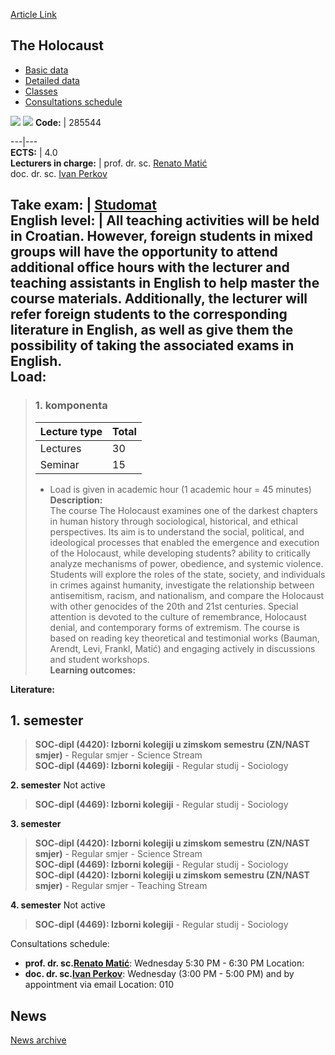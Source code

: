 [Article Link](https://www.fhs.hr/en/course/thehol)

## The Holocaust
  * [Basic data](https://www.fhs.hr/en/course/thehol#v1id-523841_783752_1_0 "Basic data")
  * [Detailed data](https://www.fhs.hr/en/course/thehol#v1id-523841_783752_1_1 "Detailed data")
  * [Classes](https://www.fhs.hr/en/course/thehol#v1id-523841_783752_1_2 "Classes")
  * [Consultations schedule](https://www.fhs.hr/en/course/thehol#v1id-523841_783752_1_3 "Consultations schedule")


[![](https://www.fhs.hr/img/flags/gif/hr.gif)](https://www.fhs.hr/predmet/hol) [![](https://www.fhs.hr/img/flags/gif/gb.gif)](https://www.fhs.hr/en/course/thehol)
**Code:** |  285544  
  
---|---  
**ECTS:** |  4.0   
**Lecturers in charge:** |  prof. dr. sc. [Renato Matić](https://www.fhs.hr/staff/renato.matic)   
doc. dr. sc. [Ivan Perkov](https://www.fhs.hr/staff/ivan.perkov)   
  
**Take exam:** |  [Studomat](http://www.isvu.hr/studomat)  
**English level:** |  All teaching activities will be held in Croatian. However, foreign students in mixed groups will have the opportunity to attend additional office hours with the lecturer and teaching assistants in English to help master the course materials. Additionally, the lecturer will refer foreign students to the corresponding literature in English, as well as give them the possibility of taking the associated exams in English.   
**Load:**  
---  
> ### 1. komponenta
> | Lecture type | Total  
> ---|---  
> Lectures | 30  
> Seminar | 15  
> * Load is given in academic hour (1 academic hour = 45 minutes)   
**Description:**  
> The course The Holocaust examines one of the darkest chapters in human history through sociological, historical, and ethical perspectives. Its aim is to understand the social, political, and ideological processes that enabled the emergence and execution of the Holocaust, while developing students? ability to critically analyze mechanisms of power, obedience, and systemic violence. Students will explore the roles of the state, society, and individuals in crimes against humanity, investigate the relationship between antisemitism, racism, and nationalism, and compare the Holocaust with other genocides of the 20th and 21st centuries. Special attention is devoted to the culture of remembrance, Holocaust denial, and contemporary forms of extremism. The course is based on reading key theoretical and testimonial works (Bauman, Arendt, Levi, Frankl, Matić) and engaging actively in discussions and student workshops.  
**Learning outcomes:**  

  
**Literature:**  

  
**1. semester**  
---  
> **SOC-dipl (4420): Izborni kolegiji u zimskom semestru (ZN/NAST smjer)** - Regular smjer - Science Stream  
>  **SOC-dipl (4469): Izborni kolegiji** - Regular studij - Sociology  
>   
  
**2. semester** Not active  
> **SOC-dipl (4469): Izborni kolegiji** - Regular studij - Sociology  
>   
  
**3. semester**  
> **SOC-dipl (4420): Izborni kolegiji u zimskom semestru (ZN/NAST smjer)** - Regular smjer - Science Stream  
>  **SOC-dipl (4469): Izborni kolegiji** - Regular studij - Sociology  
>  **SOC-dipl (4420): Izborni kolegiji u zimskom semestru (ZN/NAST smjer)** - Regular smjer - Teaching Stream  
>   
  
**4. semester** Not active  
> **SOC-dipl (4469): Izborni kolegiji** - Regular studij - Sociology  
>   
Consultations schedule: 
  * **prof. dr. sc.[Renato Matić](https://www.fhs.hr/staff/renato.matic)**: 
Wednesday 5:30 PM - 6:30 PM
Location: 
  * **doc. dr. sc.[Ivan Perkov](https://www.fhs.hr/staff/ivan.perkov)**: 
Wednesday (3:00 PM - 5:00 PM) and by appointment via email
Location: 010 


## News
[News archive](https://www.fhs.hr/en/course/thehol?@=21tw9#news_132919 "News archive")
